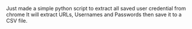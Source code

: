 Just made a simple python script to extract all saved user credential from chrome
It will extract URLs, Usernames and Passwords then save it to a CSV file.
